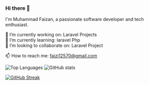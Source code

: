 ### Hi there 👋

I'm Muhammad Faizan, a passionate software developer and tech enthusiast.

🔭 I’m currently working on: Laravel Projects<br>
🌱 I’m currently learning: laravel Php<br>
👯 I’m looking to collaborate on: Laravel Project <br>
<!-- 💬 Ask me about: [Your areas of expertise or interests]-->
📫 How to reach me: faizi12570@gmail.com<br>
<!--😄 Pronouns: [Your preferred pronouns, e.g., he/him, she/her, they/them]
⚡ Fun fact: [An interesting fun fact about yourself]
-->
![Top Languages](https://github-readme-stats.vercel.app/api/top-langs/?username=faizan150&layout=compact&theme=radical)
![GitHub stats](https://github-readme-stats.vercel.app/api?username=faizan150&show_icons=true&count_private=true&hide=prs,issues&theme=radical)

[![GitHub Streak](https://github-readme-streak-stats.herokuapp.com/?user=faizan150&layout=compact&theme=radical)](https://git.io/streak-stats)


<!--
Feel free to explore my repositories to find some cool projects. If you find anything interesting, don't hesitate to contribute or reach out to me. Let's learn and grow together!
-->

<!--[![GitHub stats](https://github-readme-stats.vercel.app/api?username=your_username&show_icons=true&count_private=true&hide=prs,issues&theme=radical)](https://github.com/your_username)
-->
